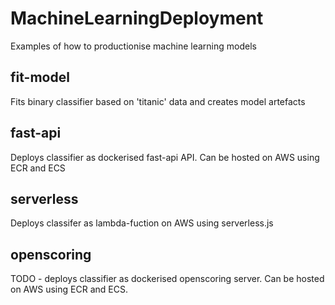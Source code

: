 # MachineLearningDeployment
Examples of how to productionise machine learning models

## fit-model

Fits binary classifier based on 'titanic' data and creates model artefacts

## fast-api

Deploys classifier as dockerised fast-api API. Can be hosted on AWS using ECR and ECS

## serverless

Deploys classifer as lambda-fuction on AWS using serverless.js

## openscoring

TODO - deploys classifier as dockerised openscoring server. Can be hosted on AWS using ECR and ECS.